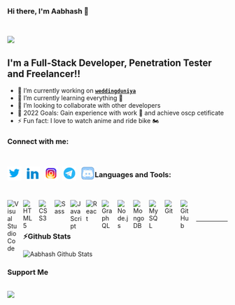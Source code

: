### Hi there, I'm Aabhash 👋
<br />

![](https://komarev.com/ghpvc/?username=Aabhashzzz1&color=blueviolet&style=for-the-badge&label=PROFILE+VIEWS)
<br />

## I'm a Full-Stack Developer, Penetration Tester and Freelancer!!

- 🔭 I’m currently working on [**`weddingduniya`**](https://github.com/aamware/Weddingduniya)
- 🌱 I’m currently learning everything 🤣
- 👯 I’m looking to collaborate with other developers
- 🥅 2022 Goals: Gain experience with work 💸 and achieve oscp cetificate
- ⚡ Fun fact: I love to watch anime and ride bike 🏍️


### Connect with me:

<br />

[<img align="left" alt="Aabhash | Twitter" width="32px" src="./images/twitter.gif" style="padding-right:10px;"/>](https://twitter.com/aabhash_malviya)
[<img align="left" alt="Aabhash | LinkedIn" width="32px" src="./images/linkedin.gif" style="padding-right:10px;" />](https://www.linkedin.com/in/aabhash-malviya/)
[<img align="left" alt="Aabhash | Instagram" width="32px" src="./images/instagram.gif" style="padding-right:10px;" />](https://www.instagram.com/adware_malware/)
[<img align="left" alt="Aabhash | Telegram" width="32px" src="./images/telegram.gif" style="padding-right:10px;" />](https://t.me/adware_malware)
[<img align="left" alt="Aabhash | discord" width="32px" src="./images/discord.gif" />](https://discordapp.com/users/707131580782608386)


### Languages and Tools:
&nbsp;

<img align="left" alt="Visual Studio Code" width="26px" src="https://cdn.jsdelivr.net/gh/devicons/devicon/icons/vscode/vscode-original.svg" style="padding-right:10px;" />
<img align="left" alt="HTML5" width="26px" src="https://cdn.jsdelivr.net/gh/devicons/devicon/icons/html5/html5-original.svg" style="padding-right:10px;" />
<img align="left" alt="CSS3" width="26px" src="https://cdn.jsdelivr.net/gh/devicons/devicon/icons/css3/css3-original.svg" style="padding-right:10px;" />
<img align="left" alt="Sass" width="26px" src="https://cdn.jsdelivr.net/gh/devicons/devicon/icons/sass/sass-original.svg" style="padding-right:10px;" />
<img align="left" alt="JavaScript" width="26px" src="https://cdn.jsdelivr.net/gh/devicons/devicon/icons/javascript/javascript-original.svg" style="padding-right:10px;" />
<img align="left" alt="React" width="26px" src="https://cdn.jsdelivr.net/gh/devicons/devicon/icons/react/react-original.svg" style="padding-right:10px;" />
<img align="left" alt="GraphQL" width="26px" src="https://cdn.jsdelivr.net/gh/devicons/devicon/icons/graphql/graphql-plain.svg" style="padding-right:10px;" />
<img align="left" alt="Node.js" width="26px" src="https://cdn.jsdelivr.net/gh/devicons/devicon/icons/nodejs/nodejs-original.svg" style="padding-right:10px;" />
<img align="left" alt="MongoDB" width="26px" src="https://cdn.jsdelivr.net/gh/devicons/devicon/icons/mongodb/mongodb-original.svg" style="padding-right:10px;" />
<img align="left" alt="MySQL" width="26px" src="https://cdn.jsdelivr.net/gh/devicons/devicon/icons/mysql/mysql-original.svg" style="padding-right:10px;" />
<img align="left" alt="Git" width="26px" src="https://cdn.jsdelivr.net/gh/devicons/devicon/icons/git/git-original.svg" style="padding-right:10px;" />
<img align="left" alt="GitHub" width="26px" src="https://user-images.githubusercontent.com/3369400/139447912-e0f43f33-6d9f-45f8-be46-2df5bbc91289.png" style="padding-right:10px;" />
<br>
<br>

---

### ⚡Github Stats


![Aabhash Github Stats](https://github-readme-stats.vercel.app/api?username=Aabhashzzz1&show_icons=true&custom_title=Aabhashzzz1+Github+Stats&hide_border=false&count_private=true&title_color=blueviolet&icon_color=FFE400&bg_color=09131B&text_color=ffffff&border_color=0c1a25)


### **Support Me**

<br>
<a href="https://www.buymeacoffee.com/aamware"><img src="https://cdn.buymeacoffee.com/buttons/v2/default-violet.png" width="200" /></a>

